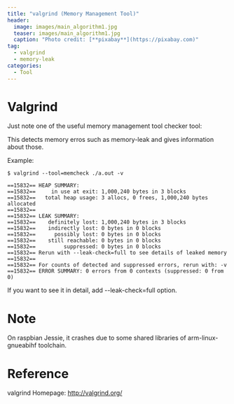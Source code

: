 ```yaml
---
title: "valgrind (Memory Management Tool)"
header:
  image: images/main_algorithm1.jpg
  teaser: images/main_algorithm1.jpg
  caption: "Photo credit: [**pixabay**](https://pixabay.com)"
tag:
  - valgrind
  - memory-leak
categories:
  - Tool
---
```


# Valgrind

Just note one of the useful memory management tool checker tool:

This detects memory erros such as memory-leak and gives information about those.

Example:

    $ valgrind --tool=memcheck ./a.out -v

    ==15832== HEAP SUMMARY:
    ==15832==     in use at exit: 1,000,240 bytes in 3 blocks
    ==15832==   total heap usage: 3 allocs, 0 frees, 1,000,240 bytes allocated
    ==15832==
    ==15832== LEAK SUMMARY:
    ==15832==    definitely lost: 1,000,240 bytes in 3 blocks
    ==15832==    indirectly lost: 0 bytes in 0 blocks
    ==15832==      possibly lost: 0 bytes in 0 blocks
    ==15832==    still reachable: 0 bytes in 0 blocks
    ==15832==         suppressed: 0 bytes in 0 blocks
    ==15832== Rerun with --leak-check=full to see details of leaked memory
    ==15832==
    ==15832== For counts of detected and suppressed errors, rerun with: -v
    ==15832== ERROR SUMMARY: 0 errors from 0 contexts (suppressed: 0 from 0)

If you want to see it in detail, add --leak-check=full option.

# Note
On raspbian Jessie, it crashes due to some shared libraries of arm-linux-gnueabihf toolchain.

# Reference

valgrind Homepage: http://valgrind.org/
